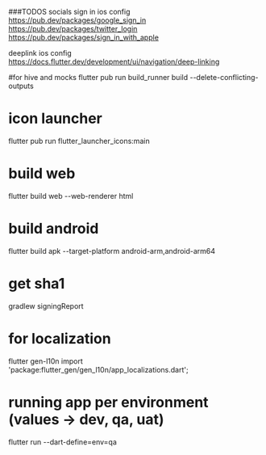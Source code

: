 ###TODOS
socials sign in ios config  
https://pub.dev/packages/google_sign_in
https://pub.dev/packages/twitter_login
https://pub.dev/packages/sign_in_with_apple

deeplink ios config  
https://docs.flutter.dev/development/ui/navigation/deep-linking

#for hive and mocks
flutter pub run build_runner build --delete-conflicting-outputs

# icon launcher

flutter pub run flutter_launcher_icons:main

# build web

flutter build web --web-renderer html

# build android

flutter build apk --target-platform android-arm,android-arm64

# get sha1

gradlew signingReport

# for localization

flutter gen-l10n
import 'package:flutter_gen/gen_l10n/app_localizations.dart';

# running app per environment (values -> dev, qa, uat)

flutter run --dart-define=env=qa
